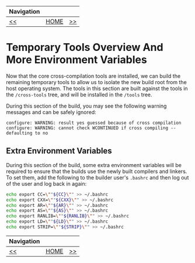 | Navigation |||
| --- | --- | ---: |
| [<<](./CrossCompileGNUGCCP2.md) | [HOME](./README.md) | [>>](./TempToolsGMP.md) |

# Temporary Tools Overview And More Environment Variables

Now that the core cross-compilation tools are installed, we can build the remaining temporary tools to allow us to isolate the new build root from the host operating system. The tools in this section are built against the tools in the `/cross-tools` tree, and will be installed in the `/tools` tree.

During this section of the build, you may see the following warning messages and can be safely ignored:

```
configure: WARNING: result yes guessed because of cross compilation
configure: WARNING: cannot check WCONTINUED if cross compiling -- defaulting to no
```

## Extra Environment Variables

During this section of the build, some extra environment variables will be required to ensure that the builds use the newly built compilers and linkers. To set them, add the following to the builder user's `.bashrc` and then log out of the user and log back in again:

```bash
echo export CC=\""${CC}\"" >> ~/.bashrc
echo export CXX=\""${CXX}\"" >> ~/.bashrc
echo export AR=\""${AR}\"" >> ~/.bashrc
echo export AS=\""${AS}\"" >> ~/.bashrc
echo export RANLIB=\""${RANLIB}\"" >> ~/.bashrc
echo export LD=\""${LD}\"" >> ~/.bashrc
echo export STRIP=\""${STRIP}\"" >> ~/.bashrc
```

| Navigation |||
| --- | --- | ---: |
| [<<](./CrossCompileGNUGCCP2.md) | [HOME](./README.md) | [>>](./TempToolsGMP.md) |
